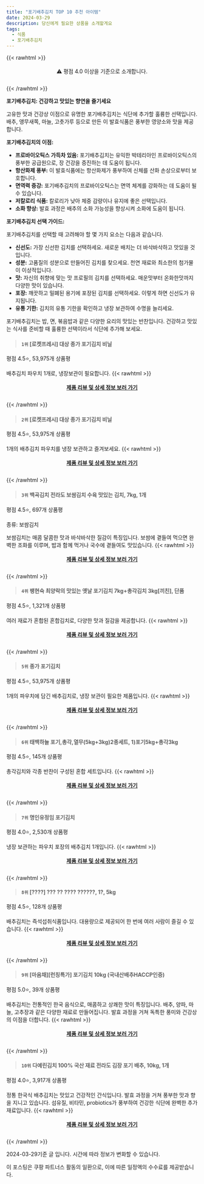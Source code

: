 ```yaml
---
title: "포기배추김치 TOP 10 추천 아이템"
date: 2024-03-29
description: 당신에게 필요한 상품을 소개할게요
tags:
  - 식품
  - 포기배추김치
---
```

{{< rawhtml >}}<div class="toc" style="text-align: center; height: 50px; line-height: 2;">  <p>⚠️ 평점 4.0 이상을 기준으로 소개합니다.<br></p></div> {{< /rawhtml >}}

**포기배추김치: 건강하고 맛있는 향연을 즐기세요**

고유한 맛과 건강상 이점으로 유명한 포기배추김치는 식단에 추가할 훌륭한 선택입니다. 배추, 앵무새쪽, 마늘, 고춧가루 등으로 만든 이 발효식품은 풍부한 영양소와 맛을 제공합니다.

**포기배추김치의 이점:**

* **프로바이오틱스 가득차 있음:** 포기배추김치는 유익한 박테리아인 프로바이오틱스의 풍부한 공급원으로, 장 건강을 증진하는 데 도움이 됩니다.
* **항산화제 풍부:** 이 발효식품에는 항산화제가 풍부하여 신체를 산화 손상으로부터 보호합니다.
* **면역력 증강:** 포기배추김치의 프로바이오틱스는 면역 체계를 강화하는 데 도움이 될 수 있습니다.
* **저칼로리 식품:** 칼로리가 낮아 체중 감량이나 유지에 좋은 선택입니다.
* **소화 향상:** 발효 과정은 배추의 소화 가능성을 향상시켜 소화에 도움이 됩니다.

**포기배추김치 선택 가이드:**

포기배추김치를 선택할 때 고려해야 할 몇 가지 요소는 다음과 같습니다.

* **신선도:** 가장 신선한 김치를 선택하세요. 새로운 배치는 더 바삭바삭하고 맛있을 것입니다.
* **성분:** 고품질의 성분으로 만들어진 김치를 찾으세요. 천연 재료와 최소한의 첨가물이 이상적입니다.
* **맛:** 자신의 취향에 맞는 맛 프로필의 김치를 선택하세요. 매운맛부터 온화한맛까지 다양한 맛이 있습니다.
* **포장:** 깨끗하고 밀폐된 용기에 포장된 김치를 선택하세요. 이렇게 하면 신선도가 유지됩니다.
* **유통 기한:** 김치의 유통 기한을 확인하고 냉장 보관하여 수명을 늘리세요.

포기배추김치는 밥, 면, 볶음밥과 같은 다양한 요리의 맛있는 반찬입니다. 건강하고 맛있는 식사를 준비할 때 훌륭한 선택이라서 식단에 추가해 보세요.


>#### `1위` [로켓프레시] 대상 종가 포기김치 비닐
평점 4.5⭐, 53,975개 상품평

배추김치 파우치 1개로, 냉장보관이 필요합니다.
{{< rawhtml >}}<div class="toc" style="text-align: center; height: 50px; line-height: 2;"><p><b><a href="https://link.coupang.com/re/AFFSDP?lptag=AF5033054&pageKey=188775801&itemId=18169925639&vendorItemId=85319344552&traceid=V0-153-8e448be65b397850&requestid=20240329155514805049592182&token=31850C%7CMIXED">제품 리뷰 및 상세 정보 보러 가기</a></b><br></p> </div>{{< /rawhtml >}}

>#### `2위` [로켓프레시] 대상 종가 포기김치 비닐
평점 4.5⭐, 53,975개 상품평

1개의 배추김치 파우치를 냉장 보관하고 즐겨보세요.
{{< rawhtml >}}<div class="toc" style="text-align: center; height: 50px; line-height: 2;"><p><b><a href="https://link.coupang.com/re/AFFSDP?lptag=AF5033054&pageKey=188775801&itemId=18169925635&vendorItemId=85319344539&traceid=V0-153-8e448be65b397850&requestid=20240329155514805049592182&token=31850C%7CMIXED">제품 리뷰 및 상세 정보 보러 가기</a></b><br></p> </div>{{< /rawhtml >}}

>#### `3위` 백곡김치 전라도 보쌈김치 수육 맛있는 김치, 7kg, 1개
평점 4.5⭐, 697개 상품평

종류: 보쌈김치

보쌈김치는 매콤 달콤한 맛과 바삭바삭한 질감이 특징입니다. 보쌈에 곁들여 먹으면 완벽한 조화를 이루며, 밥과 함께 먹거나 국수에 곁들여도 맛있습니다.
{{< rawhtml >}}<div class="toc" style="text-align: center; height: 50px; line-height: 2;"><p><b><a href="https://link.coupang.com/re/AFFSDP?lptag=AF5033054&pageKey=7149895047&itemId=17973228304&vendorItemId=78538274070&traceid=V0-153-d295118a1fce232a&clickBeacon=UuzQDNFWqmOMll0XUiv8I6WjbTA5d5_1q6tzS5L_AkFJTHET28Mht872usUPcUAMo9ZAljheLh92hDF-NNpAoainCLgjBv3CEkyRfq1UmNv1s3zJcAQmD1kBTOgPRJ0T8ZGon3FUUyzrity7M4fqmcubeGzOtorsroTulwRRmEgmGODDDsmAa-xEVZkPVEeAgSn6mMVn8JN1whvot2c8ebh7zFP0KGC0siK70ZgevLUvcic-Y3NjjspjKb1j5Q4VKky3EYXmIbesRE_t-R-6EaqUMLxhg39jrG5JGBS-JuN0B5pZ06n-xXuuRnhaq7viX1RUHvz756ntRvi4n0qJ1fk_6pH9iSTmNUBdXyRFoop63Slq8hTGvntYyqVlXevvKUUVep-x662Oc0F2svCJfmcid1934IVR-LNFZOo01sDSpSEigGGBnf6jp4Coj4Yd5wnde0NyOXGQu2rI_DP83Z8cnQpHn0a5c0pgrv2JIHi_SXrN148bczJT5frE6bepySuSSxNjuMGn4QlTf0soEAEBwtqsequj9hAzryGc3N3_BVsy5vWTg1UO3An0BSV6kMMbeQyBFoAgjzxh-mD4nKAV0PKs0FT3RD6KphXkeUYuZ4jdl-NRuXBEbYjpWVtfjkXhtcaxkB21dKfqaIE9D3pQk3hc1o15004S3SD5x8zL4Jb_zp3Lnp2ay4luxUuo29MAw0CLLtfNiFDv6khWx_KOJDuBVTF9q_1PByqtmjscs5_PpxvjLX37pV76OkQl_dfvMhE6Ht6zftIVoENb5RVT3opILj625mgfdTkCFBhota6l8kgMBvnChFscjMOj7yzE8jekOwJ7IwW1ru6763TFAn69PKr1qe7Hm4wd3OAzfMJj6Ra-ABWqmAavXAN-lUkE447p-IMTs7WUvVZjBjnyRrBa5PvwbSZjbpLAX_lT6JGZrh1Kvyk%3D&requestid=20240329155514805049592182&token=31850C%7CMIXED">제품 리뷰 및 상세 정보 보러 가기</a></b><br></p> </div>{{< /rawhtml >}}

>#### `4위` 팽현숙 최양락의 맛있는 옛날 포기김치 7kg+총각김치 3kg[끼친], 단품
평점 4.5⭐, 1,321개 상품평

여러 재료가 혼합된 혼합김치로, 다양한 맛과 질감을 제공합니다.
{{< rawhtml >}}<div class="toc" style="text-align: center; height: 50px; line-height: 2;"><p><b><a href="https://link.coupang.com/re/AFFSDP?lptag=AF5033054&pageKey=7402960178&itemId=19164884442&vendorItemId=86759886347&traceid=V0-153-37d4f08057c03b46&clickBeacon=bM-D1Oksw9MQd6sQbGj4OrQszdKU6HX76_avRchdsgEXBs_QQLO2G8X6GzZ3Jad3OHTBCBeP218v_N8usWf-vuOyxo-GN1a5d99phH4fQMOWtQA-VP4SsmPvZXrTup2uVL1WGe-GJQSEPO7oMkNvc6hvPY73QTVurts1VY1nXtwcWLZBgpCvxyEkKHs_BmRb3k8YSql3w6MfwIZaPmJ84mo3o-7IzdkzHOLPUGA7vpdVRbj-X0JKZ1zsbm6wf_9SvNhaGC_fXxlkwO99kwKVdt6wJ41GkfE8cqoE_cveEUwAmXg6XFp13N-BpbzeYlDJCA5MaBvRsohOkOglViDc-F9fPayQ9ZV2Trc1uyxpeAmCPOIhmYWJo7hI8QCBY0f5rw6_Q8T54Ju6NYU3xbe46yy3yjZIgyOiyOEl_i9RjGsEAx7EiKmus3Q67UdtwEXIiMD9MjXxUx5qyLSOkqRAxvuRUvqmAFL03Y7If6LbXNralOxg_SVq-RQeqH5D8BRlAAihQno8ob3D6nayo9dDRDKtI8fcGQQedv2edlB3AEGamEqOq5bXHwdlv1cgUGMgKDusG4Y3bin5vOkTprsdNFkDEiWIn6OEXPeD8oPclbx3itE-sHbDEYFPqGHflxcbN2AWgAdsFLJWQCAod9ivjS4QYvn0tVrJg7OIkN0OF7c2JRUYHSeqcQSIy4JlAp7Z417FuNvJ8NVxURN9AZZPt7XCBmQ4-Q8ItJQDXVRstxjmZsIphtnESUO7i713-TMX-Hh9BfMWHEqoGz7PPb_rAmJKQoTGsaEN88uCy9wGi5uFWOJRNhY5Nl0x5UncO47InN3fRQ644vH0YlQ2Z3hiLlnVRwKs69ZM1B8GrQnIkyGaYwjxwNBIiiEEag4TuyoddnjjuO9h76VnX3AspoIHDVICa6R01bRBfQIZvt3qkuHCaWo6xKX8YDQ%3D&requestid=20240329155514805049592182&token=31850C%7CMIXED">제품 리뷰 및 상세 정보 보러 가기</a></b><br></p> </div>{{< /rawhtml >}}

>#### `5위` 종가 포기김치
평점 4.5⭐, 53,975개 상품평

1개의 파우치에 담긴 배추김치로, 냉장 보관이 필요한 제품입니다.
{{< rawhtml >}}<div class="toc" style="text-align: center; height: 50px; line-height: 2;"><p><b><a href="https://link.coupang.com/re/AFFSDP?lptag=AF5033054&pageKey=188775801&itemId=539099114&vendorItemId=4409002203&traceid=V0-153-8e448be65b397850&requestid=20240329155514805049592182&token=31850C%7CMIXED">제품 리뷰 및 상세 정보 보러 가기</a></b><br></p> </div>{{< /rawhtml >}}

>#### `6위` 태백하늘 포기,총각,열무(5kg+3kg)2종세트, 1)포기5kg+총각3kg
평점 4.5⭐, 145개 상품평

총각김치와 각종 반찬이 구성된 혼합 세트입니다.
{{< rawhtml >}}<div class="toc" style="text-align: center; height: 50px; line-height: 2;"><p><b><a href="https://link.coupang.com/re/AFFSDP?lptag=AF5033054&pageKey=5657821977&itemId=9277919612&vendorItemId=76563444903&traceid=V0-153-d83d2517853e7929&clickBeacon=rbNM_iFAhNuUReKurYwxd7LfnkQxi-vKSNwVW3JsoZ3v88O9IL12LCFyBobmP-TvjRnogVWBdvzf5c0hpsXcIAy5PY0nRf5pb1QYLD7zQWb3UmBvKFg7UBP4eDuvI7S7zRp8bdip9RJNlXwxZaQ5zuU3aeFO1Bof0gwMavQ4GiFnmPTB93q9UeI9t9Ou6KMGYZkMOOQKlyOayUXBvF1r6nloGDot5AeA_9Es9BawdDj3k9KxdzVZFcNoWsoCbTzNxMRiHjsgXTgJ3Rc7cASRB6bC4_rnBE5xEqbBCvp2-pUl8Wj2uNi_B2WlJuGXzG3Cv12n2eDfTixfGvHst9RtbjChFTHq6YE3qtD9du0oFSfOvKxX57xfOvT8UejhHGLpcYwWES-zkpg2CPOrZbhmZBYxU93lXSOlZO0ciMir3LNsWxWS8lx-FKFDwGx3zpGlRVo1iut8PWjVVEgTC7UwL6SPXiK8vmI9_Zifdmuh0LpeBmahUa5ASEYTBfv4iKiXIFGW0xm2u8AN_akDHvkNl_4O1jxpvA8WwnmW7lZGDPU_GucSQbvcpGAR9JQRZQOPGNKNr9lsogPou6B5BuSH9Bw7VeQDUlrBneflknsPNqiXBXCLjS-88lF6YwkzugU_tT-lMkkW66_--VLabcc3lblmKhP2XoXpxyNX4v3nBt9UT5ClNufyDa7PtG3wG3wWJV-_VA6Se5Ww_4kHVMiNLyqyW4MdShsVp2xkMRjP8A26wdJGhbswcTXqT3O7cTSLy_hCQ4rRQzLxdNTzgq-72tDWhW0ku5MwoTmOp1owfhnthn6lCLRzAxg9tVvMDJQDI4Zl4NGbPRpL1BNcNQTIHz5KiomX60J2b-apb5e2N6H-bn6rgeKORBySxElTUmwUplJn4LYzmeBONPRHLXDRfF_22gK6p1FE2kjaLgZXbvDybZjGKrGzlI2_Yg%3D%3D&requestid=20240329155514805049592182&token=31850C%7CMIXED">제품 리뷰 및 상세 정보 보러 가기</a></b><br></p> </div>{{< /rawhtml >}}

>#### `7위` 명인유정임 포기김치
평점 4.0⭐, 2,530개 상품평

냉장 보관하는 파우치 포장의 배추김치 1개입니다.
{{< rawhtml >}}<div class="toc" style="text-align: center; height: 50px; line-height: 2;"><p><b><a href="https://link.coupang.com/re/AFFSDP?lptag=AF5033054&pageKey=5399137093&itemId=8072730114&vendorItemId=75361113850&traceid=V0-153-f4d99ec0f3b8175c&requestid=20240329155514805049592182&token=31850C%7CMIXED">제품 리뷰 및 상세 정보 보러 가기</a></b><br></p> </div>{{< /rawhtml >}}

>#### `8위` [????] ??? ?? ???? ??????, 1?, 5kg
평점 4.5⭐, 128개 상품평

배추김치는 즉석섭취식품입니다. 대용량으로 제공되어 한 번에 여러 사람이 즐길 수 있습니다.
{{< rawhtml >}}<div class="toc" style="text-align: center; height: 50px; line-height: 2;"><p><b><a href="https://link.coupang.com/re/AFFSDP?lptag=AF5033054&pageKey=7792373796&itemId=21084936427&vendorItemId=88147026921&traceid=V0-153-862f5dd257ccc3c4&clickBeacon=cTdxTahaNFIWp22scVUzEUlI-aLD9Ui2_u3z0k1uClsU9rwHbAeacQKxgsioTMk5tjHDysTgN3ETNM1-3VzvrcqoJ61SqNxAUy3Ocd2vi_PovfjYiVwEwaQTJpfBTts1lEcTyf6TpON7CpJR68_dppYSbL8_dZUZLwIZzSFsEoRF11WLqgbuANWNI5OEiTo3T8NOSvsDzsNWx0SvPUx4qMHMwiLy-XzLPqOVkSrKrD0yZ_s_IQafwtNVpoQwAFzbWNn5Yhwkt0C-3dC0I6fRn7TqTjCdXIgcC3CoEe6ydAB7XhvtT_iBsn5Y7BOxzREgUX6XqNodLtjYPej38puKAWS7igxuYs75_l63glZaB1poEXeWCzuG2w3wY6ZYPZ9ED5G2zFQJya7VSn-cLATALq-NzVN1TJGlHuoa43KcHzVVTR9Sj0Qp4sDITFXhx2-aTMWlb5GotLjJn5vfB22k0MaAAqDc4xR1Apt7_3x7vMcK7QBgcG0eaztx4j5KMN4UAypCDXDavHoscYM0fRzyyNrsJIvUo81z1LYK28VySZzZi_jyS_MqXQIPQlwTHVx-rSXcds-Rt_Z9AJ9q2uLVl3iY0184M1B2RMF87APyj6Ej7NVcLcEpjwcb_lT3YqJu-xNrDN2kqPwh5h6oOFPofygpVQZDbZ_pCJqfl5uyb3mOMxeXFrOJEJLmhomQXksU9dWu7U1axbm2cH-gAED-Lk-kBspq5r0SgEMDw2UBJ1cLhNP6vn9RHqv_FXNu6L_kOHff7ojNvCrvJZq5S_ABMrGB4RlRia_g-qtv3GsHXgbIkGsmdYzzPoRq98xzmbUi8xdhKCUhD1mu5Y_UIayYdYDId7529mqbs8sHCkW6BIsgh-6ztILEjkubK_jN1iDYTCWRbxqWuLOpuKlTFH4B1dhRJ03DqDMXaghkC7dpIOnPg6FP-bNsa64y&requestid=20240329155514805049592182&token=31850C%7CMIXED">제품 리뷰 및 상세 정보 보러 가기</a></b><br></p> </div>{{< /rawhtml >}}

>#### `9위` [마음채][런칭특가] 포기김치 10kg (국내산배추HACCP인증)
평점 5.0⭐, 39개 상품평

배추김치는 전통적인 한국 음식으로, 매콤하고 상쾌한 맛이 특징입니다. 배추, 양파, 마늘, 고추장과 같은 다양한 재료로 만들어집니다. 발효 과정을 거쳐 독특한 풍미와 건강상의 이점을 더합니다.
{{< rawhtml >}}<div class="toc" style="text-align: center; height: 50px; line-height: 2;"><p><b><a href="https://link.coupang.com/re/AFFSDP?lptag=AF5033054&pageKey=7925193484&itemId=21785680849&vendorItemId=88834398816&traceid=V0-153-c22295cec4c447fb&requestid=20240329155514805049592182&token=31850C%7CMIXED">제품 리뷰 및 상세 정보 보러 가기</a></b><br></p> </div>{{< /rawhtml >}}

>#### `10위` 다예린김치 100% 국산 재료 전라도 김장 포기 배추, 10kg, 1개
평점 4.0⭐, 3,917개 상품평

정통 한국식 배추김치는 맛있고 건강적인 간식입니다. 발효 과정을 거쳐 풍부한 맛과 향을 지니고 있습니다. 섬유질, 비타민, probiotics가 풍부하여 건강한 식단에 완벽한 추가 재료입니다.
{{< rawhtml >}}<div class="toc" style="text-align: center; height: 50px; line-height: 2;"><p><b><a href="https://link.coupang.com/re/AFFSDP?lptag=AF5033054&pageKey=6840896477&itemId=16403976549&vendorItemId=83595138927&traceid=V0-153-b52f9e9442d52780&clickBeacon=YQLYPn-BttIHaf2EYQRzcoatqodvaoTEnfzVlf4lI195M0uogQHe6gzc8tj4eD8uKeNnPxclej-56NX_IpbkPbDidXjjqSBq0fmLZepvwnLT-p746rH-O-2c6LxcmJR3Ds3uVsL8GEBDFgQQvN6K5_pCx4lQdzkBc8lSBzRZLC9DqfFHjWXYVFuTxQKwiwM60p6f3TxYcr7NyZI2cMDticMhMvgsjvGNVrnJOP9JtnAersD68Y8j0mm2EaKU_mEvY2Kz9y2n0JXrWNArSQJ748Z9rs8SND8MePCkfek9K2bk2xoYKoKST8uCexbKaa0-FCKgezXV3ha5QQbEw5d0qxhjzibdx2RAi0tseobqNF_H3_rQTiXXR8kpZ-oPQmNIxAOz_bM4F-yZIjs8kxYQxrQo42tE_lPVcMrKwEWZTduwNpQ_ywdyeNH-zSQ35-hY6oSw_IzLvX2xNg-Z1Vf6L0e1sp0_rjwTGEa4V-oF_8cB8jlNO12I3LvLAPqTp48V7obPRKdVORcuRBvV47kHehKVkQBKZtJxjng4pAutjkX--eZC1tyA3IA-C2A-7HUaYGwzM7ydXrIAPq_mAqaARddENsk-XMXAKd8zd64YHNZf3-2szTmwff55p5dRt0wr4cQ-N_eUnryDGl7gcMZsKoIeK2QTW0VZxUbyZInk7XT28kciOZcLhX5EPXVG0k5Y0Fm1RpOsMaYCGbIGzfXSTQYyZJpjRdrpOjmFwdfMrn2uj6ObtuFHYcoSe_SToQmaT_dcmO86d5nIT9W-okmOfYLZku6ZdIXBf0vu50wfS8aohszOldTUI-M8ztDuir6_DJhXkdoflSsqNdWNw86EyYBaLl5KTk_eYd-f_6YspGEul4LHSGRBYTmwNv1EdPv6LgKorFQisq9KfOZ39v-7WKJf7tSAbSnjq_KuZdf_X4L1uG2HmOIJMIODjA%3D%3D&requestid=20240329155514805049592182&token=31850C%7CMIXED">제품 리뷰 및 상세 정보 보러 가기</a></b><br></p> </div>{{< /rawhtml >}}


2024-03-29기준 글 입니다.
시간에 따라 정보가 변화할 수 있습니다.

이 포스팅은 쿠팡 파트너스 활동의 일환으로, 이에 따른 일정액의 수수료를 제공받습니다.